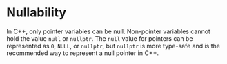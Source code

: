 # Nullability
In C++, only pointer variables can be null. Non-pointer variables cannot hold the value `null` or `nullptr`. The `null` value for pointers can be represented as `0`, `NULL`, or `nullptr`, but `nullptr` is more type-safe and is the recommended way to represent a null pointer in C++.